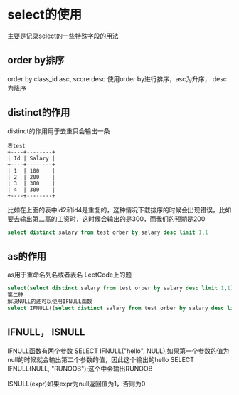 # select的使用
主要是记录select的一些特殊字段的用法

## order by排序
order by class_id asc, score desc
使用order by进行排序，asc为升序， desc为降序

## distinct的作用
distinct的作用用于去重只会输出一条
```text
表test
+----+--------+
| Id | Salary |
+----+--------+
| 1  | 100    |
| 2  | 200    |
| 3  | 300    |
| 4  | 300    |
+----+--------+
```

比如在上面的表中id2和id4是重复的，这种情况下载排序的时候会出现错误，比如要去输出第二高的工资时，这时候会输出的是300，而我们的预期是200
```sql
select distinct salary from test orber by salary desc limit 1,1
```

## as的作用
as用于重命名列名或者表名
LeetCode上的题
```sql
select(select distinct salary from test orber by salary desc limit 1,1) as SecondHighestSalary
第二种
解决NULL的还可以使用IFNULL函数
select IFNULL((select distinct salary from test orber by salary desc limit 1 OFFSET 1),NULL) as SecondHighestSalary
```

## IFNULL， ISNULL
IFNULL函数有两个参数
SELECT IFNULL("hello", NULL),如果第一个参数的值为null的时候就会输出第二个参数的值，因此这个输出的hello
SELECT IFNULL(NULL, "RUNOOB");这个中会输出RUNOOB

ISNULL(expr)如果expr为null返回值为1，否则为0














